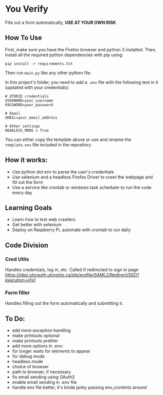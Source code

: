 # You Verify

Fills out a form automatically, **USE AT YOUR OWN RISK**.

## How To Use

First, make sure you have the Firefox browser and python 3 installed. Then, install all the required python dependencies with pip using:

```pip install -r requirements.txt```

Then run `main.py` like any other python file.

In this project's folder, you need to add a `.env` file with the following text in it (updated with your credentials):
```
# UTORID credentials
USERNAME=your_username
PASSWORD=your_password

# Email
GMAIL=your_email_address

# Other settings
HEADLESS_MODE = True
```
You can either copy the template above or use and rename the `template.env` file included in the repository.

## How it works:

* Use python dot env to parse the user's credentials
* Use selenium and a headless Firefox Driver to crawl the webpage and fill out the form
* Use a service like crontab or windows task scheduler to run the code every day

## Learning Goals

* Learn how to test web crawlers
* Get better with selenium
* Deploy on Raspberry Pi, automate with crontab to run daily

## Code Division

### Cred Utils

Handles credentials, log in, etc. Called if redirected to sign in page https://idpz.utorauth.utoronto.ca/idp/profile/SAML2/Redirect/SSO?execution=e1s1

### Form filler

Handles filling out the form automatically and submitting it.

## To Do:
* add more exception handling
* make printouts optional
* make printouts prettier
* add more options in .env:
* for longer waits for elements to appear
* for debug mode
* headless mode
* choice of browser
* path to browser, if necessary
* fix email sending using OAuth2
* enable email sending in .env file
* handle env file better, it's kinda janky passing env_contents around
